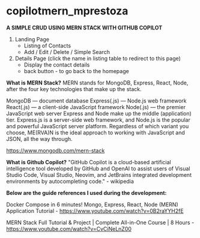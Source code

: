 # copilotmern_mprestoza
**A SIMPLE CRUD USING MERN STACK WITH GITHUB COPILOT**
1. Landing Page
   - Listing of Contacts
   - Add / Edit / Delete / Simple Search
2. Details Page (click the name in listing table to redirect to this page)
   - Display the contact details
   - back button - to go back to the homepage

**What is MERN Stack?**
MERN stands for MongoDB, Express, React, Node, after the four key technologies that make up the stack.

MongoDB — document database
Express(.js) — Node.js web framework
React(.js) — a client-side JavaScript framework
Node(.js) — the premier JavaScript web server
Express and Node make up the middle (application) tier. Express.js is a server-side web framework, and Node.js is the popular and powerful JavaScript server platform. Regardless of which variant you choose, ME(RVA)N is the ideal approach to working with JavaScript and JSON, all the way through.

https://www.mongodb.com/mern-stack

**What is Github Copilot?**
"GitHub Copilot is a cloud-based artificial intelligence tool developed by GitHub and OpenAI to assist users of Visual Studio Code, Visual Studio, Neovim, and JetBrains integrated development environments by autocompleting code." - wikipedia

**Below are the guide references I used during the development:**

Docker Compose in 6 minutes! Mongo, Express, React, Node (MERN) Application Tutorial - https://www.youtube.com/watch?v=0B2raYYH2fE

MERN Stack Full Tutorial & Project | Complete All-in-One Course | 8 Hours - https://www.youtube.com/watch?v=CvCiNeLnZ00
